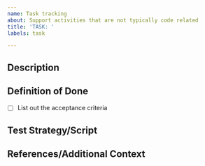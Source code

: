 ```yaml
---
name: Task tracking
about: Support activities that are not typically code related
title: 'TASK: '
labels: task

---
```


## Description
<!-- Provide a clear and concise description of the work to be done. Include what problem this task addresses and any relevant business context or impact on downstream users. -->

## Definition of Done
<!-- List the acceptance criteria required to consider this task complete. Use checkboxes to clearly communicate progress and ensure alignment on expectations. -->

- [ ] List out the acceptance criteria

## Test Strategy/Script
<!-- Please provide how the task will be tested and/or verified -->

## References/Additional Context
<!-- Add any relevant links, documents, conversations, or examples that provide additional context for this request. This could include related issues, product requirements, design mockups, or external resources. -->
